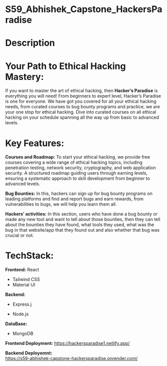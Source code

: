 # S59_Abhishek_Capstone_HackersParadise

# Description

# Your Path to Ethical Hacking Mastery: 
If you want to master the art of ethical hacking, then **Hacker’s Paradise** is everything you will need! From beginners to expert level, Hacker’s Paradise is one for everyone. We have got you covered for all your ethical hacking needs, from curated courses to bug bounty programs and practice, we are your one stop for ethical hacking.
Dive into curated courses on all ethical hacking on your schedule spanning all the way up from basic to advanced levels.

# Key Features:
**Courses and Roadmap:** To start your ethical hacking, we provide free courses covering a wide range of ethical hacking topics, including penetration testing, network security, cryptography, and web application security. A structured roadmap guiding users through earning levels, ensuring a systematic approach to skill development from beginner to advanced levels.

**Bug Bounties:** In this, hackers can sign up for bug bounty programs on leading platforms and find and report bugs and earn rewards, from vulnerabilities to bugs, we will help you learn them all.

**Hackers’ activities:** In this section, users who have done a bug bounty or made any new tool and want to tell about those bounties, then they can tell about the bounties they have found, what tools they used, what was the bug in that website/app that they found out and also whether that bug was crucial or not.

# TechStack: 
**Frontend:** 
React
 * Tailwind CSS
 * Material UI

**Backend:**
* Express.j

* Node.js
  
**DataBase:**
* MongoDB

**Frontend Deployment:**
https://hackersparadise1.netlify.app/

**Backend Deployemnt:**  
https://s59-abhishek-capstone-hackersparadise.onrender.com/
